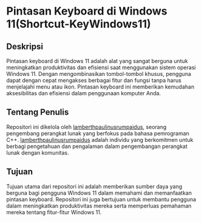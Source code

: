 
# Pintasan Keyboard di Windows 11(Shortcut-KeyWindows11)

## Deskripsi
Pintasan keyboard di Windows 11 adalah alat yang sangat berguna untuk meningkatkan produktivitas dan efisiensi saat menggunakan sistem operasi Windows 11. Dengan mengombinasikan tombol-tombol khusus, pengguna dapat dengan cepat mengakses berbagai fitur dan fungsi tanpa harus menjelajahi menu atau ikon. Pintasan keyboard ini memberikan kemudahan aksesibilitas dan efisiensi dalam penggunaan komputer Anda.

## Tentang Penulis
Repositori ini dikelola oleh [lamberthpaulinusrumpaidus](https://github.com/lamberthpaulinusrumpaidus), seorang pengembang perangkat lunak yang berfokus pada bahasa pemrograman C++. [lamberthpaulinusrumpaidus](https://github.com/lamberthpaulinusrumpaidus) adalah individu yang berkomitmen untuk berbagi pengetahuan dan pengalaman dalam pengembangan perangkat lunak dengan komunitas.

## Tujuan
Tujuan utama dari repositori ini adalah memberikan sumber daya yang berguna bagi pengguna Windows 11 dalam memahami dan memanfaatkan pintasan keyboard. Repositori ini juga bertujuan untuk membantu pengguna dalam meningkatkan produktivitas mereka serta memperluas pemahaman mereka tentang fitur-fitur Windows 11.

